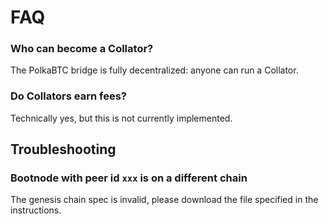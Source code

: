 # FAQ

### Who can become a Collator?

The PolkaBTC bridge is fully decentralized: anyone can run a Collator.

### Do Collators earn fees?

Technically yes, but this is not currently implemented.

## Troubleshooting

### Bootnode with peer id `xxx` is on a different chain

The genesis chain spec is invalid, please download the file specified in the instructions.
